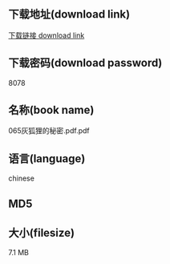 ## 下载地址(download link)
[下载链接 download link](https://tutu365.netlify.app/?s=065%E7%81%B0%E7%8B%90%E7%8B%B8%E7%9A%84%E7%A7%98%E5%AF%86.pdf)

## 下载密码(download password)
8078

## 名称(book name)
065灰狐狸的秘密.pdf.pdf

## 语言(language)
chinese

## MD5


## 大小(filesize)
7.1 MB

